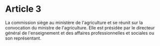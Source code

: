 # Article 3

La commission siège au ministère de l'agriculture et se réunit sur la convocation du ministre de l'agriculture. Elle est présidée par le directeur général de l'enseignement et des affaires professionnelles et sociales ou son représentant.
